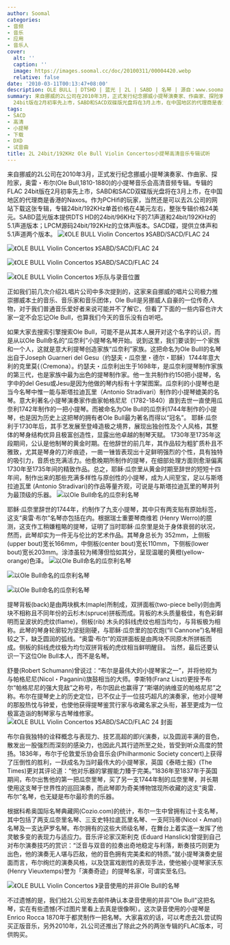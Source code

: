 ```yaml
---
author: Soomal
categories:
- 音频
- 音乐
- 应用
- 音乐人
cover:
  alt: ''
  caption: ''
  image: https://images.soomal.cc/doc/20100311/00004420.webp
  relative: false
date: '2010-03-11T00:13:47+08:00'
description: OLE BULL | DTSHD | 蓝光 | 2L | SABD | 名琴 | 源自：www.soomal.com | 版权：整理 |  平均/总评分：08.92/687
summary: 来自挪威的2L公司在2010年3月，正式发行纪念挪威小提琴演奏家、作曲家、探险家，奥雷・布尔(Ole Bull,1810-1880)的小提琴音乐会高清音频专辑。专辑的FLAC
  24bit版在2月初率先上市，SABD和SACD双碟版光盘将在3月上市，在中国地区的代理商是香港的Naxos。作为PCHifi的玩家，当然还是可以去2L公司的网站下载这张专辑，专辑24bit/192KHz单首价格在4美元左右，整张专辑价格24美元。
tags:
- SACD
- 高清
- 小提琴
- 下载
- DXD
- 试音曲
title: 2L 24bit/192KHz Ole Bull Violin Concertos小提琴高清音乐专辑试听
---
```


来自挪威的2L公司在2010年3月，正式发行纪念挪威小提琴演奏家、作曲家、探险家，奥雷・布尔(Ole Bull,1810-1880)的小提琴音乐会高清音频专辑。专辑的FLAC 24bit版在2月初率先上市，SABD和SACD双碟版光盘将在3月上市，在中国地区的代理商是香港的Naxos。作为PCHifi的玩家，当然还是可以去2L公司的网站下载这张专辑，专辑24bit/192KHz单首价格在4美元左右，整张专辑价格24美元。SABD蓝光版本提供DTS HD的24bit/96KHz下的7.1声道和24bit/192KHz的5.1声道版本；LPCM源码24bit/192KHz的立体声版本。SACD碟，提供立体声和5.1声道两个版本。
![《OLE BULL Violin Concertos 》SABD/SACD/FLAC 24](https://images.soomal.cc/doc/20100310/00004409.webp)




![《OLE BULL Violin Concertos 》SABD/SACD/FLAC 24](https://images.soomal.cc/doc/20100310/00004410.webp)




![《OLE BULL Violin Concertos 》SABD/SACD/FLAC 24](https://images.soomal.cc/doc/20100310/00004411.webp)




![《OLE BULL Violin Concertos 》乐队与录音位置](https://images.soomal.cc/doc/20100311/00004419.webp)




正如我们前几次介绍2L唱片公司中多次提到的，这家来自挪威的唱片公司极力推崇挪威本土的音乐、音乐家和音乐团体，Ole Bull是另挪威人自豪的一位传奇人物，对于我们普通音乐爱好者来说可能并不了解它，但看了下面的一些内容也许大家一定不会忘记Ole Bull，也算我们今天的音乐没有白听吧。

如果大家去搜索引擎搜索Ole Bull，可能不是从其本人展开对这个名字的认识，而是从以Ole Bull命名的“瓜奈利”小提琴名琴开始。说到这里，我们要谈到一个家族和一个人，这就是意大利提琴创造家族“瓜奈利”家族。这把命名为Ole Bulll的名琴出自于Joseph Guarneri del Gesu（约瑟夫・瓜奈里・德尔・耶稣）1744年意大利的克里莫{（Cremona）。约瑟夫・瓜奈利出生于1698年，是瓜奈利提琴制作家族的第三代，也是家族中最为出色的提琴制作家。他一生共制作约150把小提琴，名字中的del Gesu或Jesu是因为他做的琴内标有十字架图案。瓜奈利的小提琴也是当今名琴中惟一能与斯塔拉迪瓦里（Antonio Stradivari）制作的小提琴媲美的名琴。意大利著名小提琴演奏家作曲家帕格尼尼（1782-1840）直到去世一直使用瓜奈利1742年制作的一把小提琴。而被命名为Ole Bull的瓜奈利1744年制作的小提琴，也是因为历史上这把琴的拥有者Ole Bull最为著名而得以“冠名”。
 耶稣‧瓜奈利于1730年后，其手艺发展至登峰造极之境界，展现出独创性及个人风格，其整体的琴身结构优异且极富创造性，显露出他卓越的制琴天赋。 1730年至1735年这段期间，公认是他制琴的黄金时期。在他辞世的前几年，其作品较为粗犷质朴且不雅致，尤其是琴身的刀斧痕迹，一凿一锉皆表现出十足鲜明强烈的个性，具有独特的吸引力，音质也充满活力。他愈晚期所制作的提琴，在细部处理方面则愈渐偏离1730年至1735年间的精致作品。总之，耶稣‧瓜奈里从黄金时期至辞世的短短十四年间，制作出来的那些充满多样性与原创性的小提琴，成为人间至宝，足以与斯塔拉迪瓦里 (Antonio Stradivari)的作品等量齐观，可说是与斯塔拉迪瓦里的琴并列为最顶级的乐器。
![以Ole Bull命名的瓜奈利名琴](https://images.soomal.cc/doc/20100310/00004415.webp)




耶稣‧瓜奈里辞世的1744年，约制作了九支小提琴，其中只有两支贴有原始标签，这支“奥雷‧布尔”名琴亦包括在内。根据瑞士重要琴商维若 (Henry Werro)的臆测，这支作工稍嫌粗略的提琴，证明了当时耶稣‧瓜奈里是处于身体衰弱的状况，然而，此琴却实为一件无与伦比的艺术作品。其琴身总长为 352mm，上侧板(upper bout)宽长166mm，中侧板(center bout)宽长110mm，下侧板(lower bout)宽长203mm。涂漆虽较为稀薄但恰如其分，呈现温暖的黄橙(yellow-orange)色泽。
![以Ole Bull命名的瓜奈利名琴](https://images.soomal.cc/doc/20100310/00004413.webp)




![以Ole Bull命名的瓜奈利名琴](https://images.soomal.cc/doc/20100310/00004414.webp)




![以Ole Bull命名的瓜奈利名琴](https://images.soomal.cc/doc/20100311/00004420.webp)




提琴背板(back)是由两块枫木(maple)所制成，双拼面板(two-piece belly)则由两块不相称且不同年份的云杉木(spruce)拼板而成。背板的木头质量极佳，有色彩鲜明而呈波状的虎纹(flame)，侧板(rib) 木头的斜线虎纹也相当均匀，与背板极为相称。此琴的琴身轮廓较为坚挺刚硬，与耶稣‧瓜奈里的加农炮(“II Cannone”)名琴相较之下，缺乏圆润的弧线。“奥雷‧布尔”的双拼面板是由两块不同原木所拼板而成。侧板的斜线虎纹极为均匀双拼背板的虎纹相当鲜明醒目。
当然，最后还要认识一下这位Ole Bull本人，而不是名琴。

舒曼(Robert Schumann)曾说过：“布尔是最伟大的小提琴家之一”，并将他视为与帕格尼尼(Nicol・Paganini)旗鼓相当的大师。李斯特(Franz Liszt)更授予布尔“帕格尼尼的强大竞敌”之称号，布尔因此也赢得了“斯堪的纳维亚的帕格尼尼”之称。布尔在提琴史上的历史定位，已不仅止于一位技巧超凡的演奏家，他对小提琴的那股热忱与钟爱，也使他获得提琴鉴赏行家与收藏名家之头衔，甚至更成为一位极富造诣的制琴家与古琴维修家。
![《OLE BULL Violin Concertos 》SABD/SACD/FLAC 24 封面](https://images.soomal.cc/doc/20100310/00004416.webp)




布尔自我独特的诠释概念与表现力、技艺高超的即兴演奏，以及圆润丰满的音色，散发出一股强烈而深刻的感染力，也因此凡其行迹所至之处，皆受到听众高度的赞扬。1836年，布尔于伦敦爱乐协会音乐会(Philharmonic Society concert)上获得了压倒性的胜利，一跃成名为当时最伟大的小提琴家，英国《泰晤士报》(The Times)更对其评论道：“他对乐器的掌握能力臻于完美。”1836年至1837年于英国期间，布尔出售他的第一把瓜奈里琴，买了另一支1744年制的瓜奈里琴，并长期使用这支琴于世界性的巡回演奏，而此琴即为奇美博物馆现所收藏的这支“奥雷．布尔”名琴，也无疑是布尔最珍贵的乐器。

根据科希奥国际名琴典藏网(Cozio.com)的统计，布尔一生中曾拥有过十支名琴，其中包括了两支瓜奈里名琴、三支史特拉底瓦里名琴、一支阿玛蒂(Nicol・Amati)名琴及一支达萨罗名琴。布尔拥有的这些大师级名琴，在舞台上着实逐一发挥了他灵敏多变的表现力与适应力。音乐评论家汉斯利克 (Eduard Hanslick)曾提到自己对布尔演奏技巧的赏识：“泛音与双音的拉奏出奇地稳定与利落，断奏技巧则更为出色，他的演奏无人堪与匹敌，他的音色拥有完美柔和的特质。”就小提琴演奏史层面而言，布尔绚烂的演奏风格，以及饶富戏剧性的表现手法，使他被小提琴家沃东(Henry Vieuxtemps)誉为「演奏奇迹」的提琴名家，可谓实至名归。

![《OLE BULL Violin Concertos 》录音使用的并非Ole Bull的名琴](https://images.soomal.cc/doc/20100310/00004412.webp)




不过遗憾的是，我们给2L公司发去邮件确认本录音使用的并非"Ole Bull"这把名琴，实在有些遗憾(不过图片里看上去真是很像啊）。这次录音使用的小提琴是Enrico Rocca 1870年于都灵制作一把名琴。大家喜欢的话，可以考虑去2L尝试购买正版音乐，另外2010年，2L公司还推出了除此之外的两张专辑的FLAC版本，可供购买。